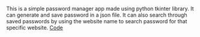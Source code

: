 This is a simple password manager app made using python tkinter library. It can generate and save password in a json file. It can also search through saved passwords by using the website name to search password for that specific website. 
[Code](https://thakurfs.github.io/Password-Manager-app/Password_Manager/main.py)
